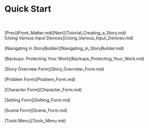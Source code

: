 # Quick Start #
 <br/>
 <br/>
[Prev](Front_Matter.md)[Next](Tutorial_Creating_a_Story.md) <br/>
[Using Various Input Devices](Using_Various_Input_Devices.md) <br/><br/>
[Navigating in StoryBuilder](Navigating_in_StoryBuilder.md) <br/><br/>
[Backups: Protecting Your Work](Backups_Protecting_Your_Work.md) <br/><br/>
[Story Overview Form](Story_Overview_Form.md) <br/><br/>
[Problem Form](Problem_Form.md) <br/><br/>
[Character Form](Character_Form.md) <br/><br/>
[Setting Form](Setting_Form.md) <br/><br/>
[Scene Form](Scene_Form.md) <br/><br/>
[Tools Menu](Tools_Menu.md) <br/><br/>
